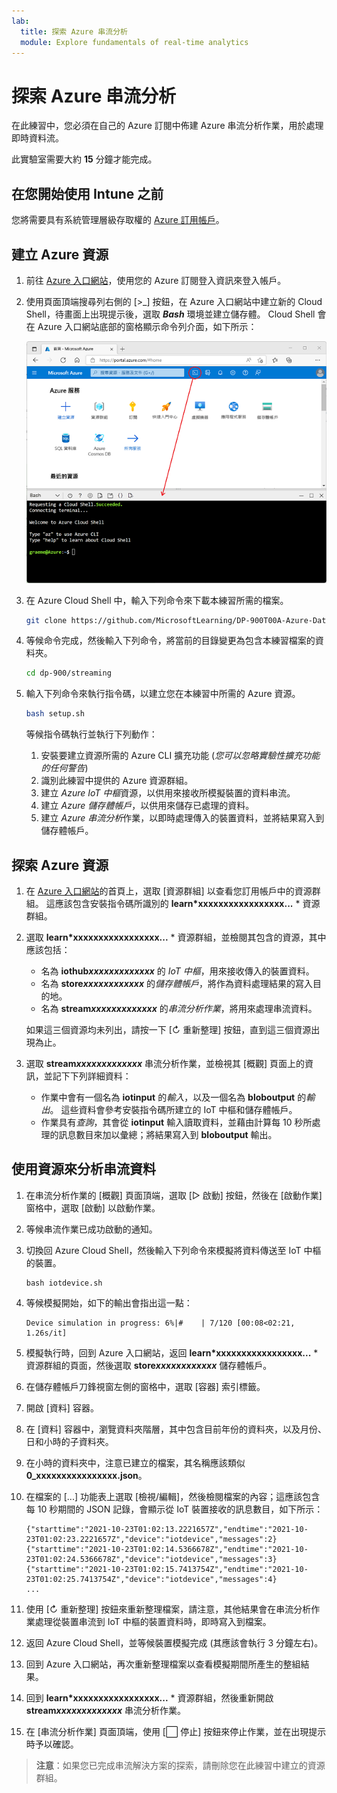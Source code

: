```yaml
---
lab:
  title: 探索 Azure 串流分析
  module: Explore fundamentals of real-time analytics
---
```


# <a name="explore-azure-stream-analytics"></a>探索 Azure 串流分析

在此練習中，您必須在自己的 Azure 訂閱中佈建 Azure 串流分析作業，用於處理即時資料流。

此實驗室需要大約 **15** 分鐘才能完成。

## <a name="before-you-start"></a>在您開始使用 Intune 之前

您將需要具有系統管理層級存取權的 [Azure 訂用帳戶](https://azure.microsoft.com/free)。

## <a name="create-azure-resources"></a>建立 Azure 資源

1. 前往 [Azure 入口網站](https://portal.azure.com)，使用您的 Azure 訂閱登入資訊來登入帳戶。

1. 使用頁面頂端搜尋列右側的 [\>_] 按鈕，在 Azure 入口網站中建立新的 Cloud Shell，待畫面上出現提示後，選取 ***Bash*** 環境並建立儲存體。 Cloud Shell 會在 Azure 入口網站底部的窗格顯示命令列介面，如下所示：

    ![顯示 Cloud Shell 窗格的 Azure 入口網站](./images/cloud-shell.png)

1. 在 Azure Cloud Shell 中，輸入下列命令來下載本練習所需的檔案。

    ```bash
    git clone https://github.com/MicrosoftLearning/DP-900T00A-Azure-Data-Fundamentals dp-900
    ```

1. 等候命令完成，然後輸入下列命令，將當前的目錄變更為包含本練習檔案的資料夾。

    ```bash
    cd dp-900/streaming
    ```

1. 輸入下列命令來執行指令碼，以建立您在本練習中所需的 Azure 資源。

    ```bash
    bash setup.sh
    ```

    等候指令碼執行並執行下列動作：

    1. 安裝要建立資源所需的 Azure CLI 擴充功能 (*您可以忽略實驗性擴充功能的任何警告*)
    1. 識別此練習中提供的 Azure 資源群組。
    1. 建立 *Azure IoT 中樞*資源，以供用來接收所模擬裝置的資料串流。
    1. 建立 *Azure 儲存體帳戶*，以供用來儲存已處理的資料。
    1. 建立 *Azure 串流分析*作業，以即時處理傳入的裝置資料，並將結果寫入到儲存體帳戶。

## <a name="explore-the-azure-resources"></a>探索 Azure 資源

1. 在 [Azure 入口網站](https://portal.azure.com?azure-portal=true)的首頁上，選取 [資源群組] 以查看您訂用帳戶中的資源群組。 這應該包含安裝指令碼所識別的 **learn*xxxxxxxxxxxxxxxxx...** * 資源群組。
2. 選取 **learn*xxxxxxxxxxxxxxxxx...** * 資源群組，並檢閱其包含的資源，其中應該包括：
    - 名為 **iothub*xxxxxxxxxxxxx*** 的 *IoT 中樞*，用來接收傳入的裝置資料。
    - 名為 **store*xxxxxxxxxxxx*** 的*儲存體帳戶*，將作為資料處理結果的寫入目的地。
    - 名為 **stream*xxxxxxxxxxxxx*** 的*串流分析作業*，將用來處理串流資料。

    如果這三個資源均未列出，請按一下 [&#8635; 重新整理] 按鈕，直到這三個資源出現為止。

 3. 選取 **stream*xxxxxxxxxxxxx*** 串流分析作業，並檢視其 [概觀] 頁面上的資訊，並記下下列詳細資料：
    - 作業中會有一個名為 **iotinput** 的*輸入*，以及一個名為 **bloboutput** 的*輸出*。 這些資料會參考安裝指令碼所建立的 IoT 中樞和儲存體帳戶。
    - 作業具有*查詢*，其會從 **iotinput** 輸入讀取資料，並藉由計算每 10 秒所處理的訊息數目來加以彙總；將結果寫入到 **bloboutput** 輸出。

## <a name="use-the-resources-to-analyze-streaming-data"></a>使用資源來分析串流資料

1. 在串流分析作業的 [概觀] 頁面頂端，選取 [&#9655; 啟動] 按鈕，然後在 [啟動作業] 窗格中，選取 [啟動] 以啟動作業。
2. 等候串流作業已成功啟動的通知。
3. 切換回 Azure Cloud Shell，然後輸入下列命令來模擬將資料傳送至 IoT 中樞的裝置。

    ```
    bash iotdevice.sh
    ```

4. 等候模擬開始，如下的輸出會指出這一點：

    ```
    Device simulation in progress: 6%|#    | 7/120 [00:08<02:21, 1.26s/it]
    ```

5. 模擬執行時，回到 Azure 入口網站，返回 **learn*xxxxxxxxxxxxxxxxx...** * 資源群組的頁面，然後選取 **store*xxxxxxxxxxxx*** 儲存體帳戶。
6. 在儲存體帳戶刀鋒視窗左側的窗格中，選取 [容器] 索引標籤。
7. 開啟 [資料] 容器。
8. 在 [資料] 容器中，瀏覽資料夾階層，其中包含目前年份的資料夾，以及月份、日和小時的子資料夾。
9. 在小時的資料夾中，注意已建立的檔案，其名稱應該類似 **0_xxxxxxxxxxxxxxxx.json**。
10. 在檔案的 [...] 功能表上選取 [檢視/編輯]，然後檢閱檔案的內容；這應該包含每 10 秒期間的 JSON 記錄，會顯示從 IoT 裝置接收的訊息數目，如下所示：

    ```
    {"starttime":"2021-10-23T01:02:13.2221657Z","endtime":"2021-10-23T01:02:23.2221657Z","device":"iotdevice","messages":2}
    {"starttime":"2021-10-23T01:02:14.5366678Z","endtime":"2021-10-23T01:02:24.5366678Z","device":"iotdevice","messages":3}
    {"starttime":"2021-10-23T01:02:15.7413754Z","endtime":"2021-10-23T01:02:25.7413754Z","device":"iotdevice","messages":4}
    ...
    ```

11. 使用 [&#8635; 重新整理] 按鈕來重新整理檔案，請注意，其他結果會在串流分析作業處理從裝置串流到 IoT 中樞的裝置資料時，即時寫入到檔案。
12. 返回 Azure Cloud Shell，並等候裝置模擬完成 (其應該會執行 3 分鐘左右)。
13. 回到 Azure 入口網站，再次重新整理檔案以查看模擬期間所產生的整組結果。
14. 回到 **learn*xxxxxxxxxxxxxxxxx...** * 資源群組，然後重新開啟 **stream*xxxxxxxxxxxxx*** 串流分析作業。
15. 在 [串流分析作業] 頁面頂端，使用 [&#11036; 停止] 按鈕來停止作業，並在出現提示時予以確認。

> **注意**：如果您已完成串流解決方案的探索，請刪除您在此練習中建立的資源群組。
